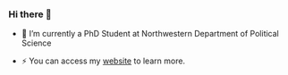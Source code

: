 ### Hi there 👋

- 🔭 I’m currently a PhD Student at Northwestern Department of Political Science

- ⚡ You can access my [website](https://artur-baranov.github.io) to learn more.

<!--
**artur-baranov/artur-baranov** is a ✨ _special_ ✨ repository because its `README.md` (this file) appears on your GitHub profile.

Here are some ideas to get you started:

- 🔭 I’m currently working on ...
- 🌱 I’m currently learning ...
- 👯 I’m looking to collaborate on ...
- 🤔 I’m looking for help with ...
- 💬 Ask me about ...
- 📫 How to reach me: ...
- 😄 Pronouns: ...
- ⚡ Fun fact: ...
-->
